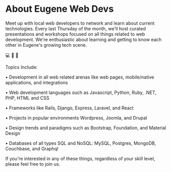 # About Eugene Web Devs

Meet up with local web developers to network and learn about current technologies. Every last Thursday of the month, we'll host curated presentations and workshops focused on all things related to web development. We're enthusiastic about learning and getting to know each other in Eugene's growing tech scene.

💻 🍕 🍺

Topics Include:

• Development in all web related arenas like web pages, mobile/native applications, and integrations

• Web development languages such as Javascript, Python, Ruby, .NET, PHP, HTML and CSS

• Frameworks like Rails, Django, Express, Laravel, and React

• Projects in popular environments Wordpress, Joomla, and Drupal

• Design trends and paradigms such as Bootstrap, Foundation, and Material Design

• Databases of all types SQL and NoSQL: MySQL, Postgres, MongoDB, Couchbase, and Graphql

If you're interested in any of these things, regardless of your skill level, please feel free to join us.
